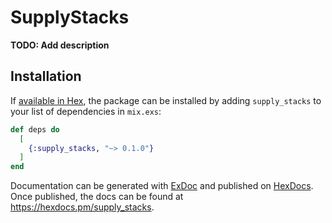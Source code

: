 # SupplyStacks

**TODO: Add description**

## Installation

If [available in Hex](https://hex.pm/docs/publish), the package can be installed
by adding `supply_stacks` to your list of dependencies in `mix.exs`:

```elixir
def deps do
  [
    {:supply_stacks, "~> 0.1.0"}
  ]
end
```

Documentation can be generated with [ExDoc](https://github.com/elixir-lang/ex_doc)
and published on [HexDocs](https://hexdocs.pm). Once published, the docs can
be found at <https://hexdocs.pm/supply_stacks>.

